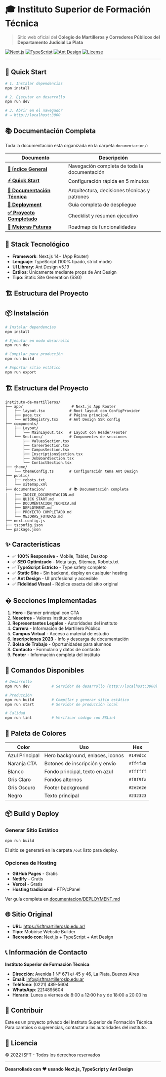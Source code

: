 # 🎓 Instituto Superior de Formación Técnica

> Sitio web oficial del **Colegio de Martilleros y Corredores Públicos del Departamento Judicial La Plata**

[![Next.js](https://img.shields.io/badge/Next.js-14.2-black?logo=next.js)](https://nextjs.org/)
[![TypeScript](https://img.shields.io/badge/TypeScript-5.5-blue?logo=typescript)](https://www.typescriptlang.org/)
[![Ant Design](https://img.shields.io/badge/Ant%20Design-5.19-1890ff?logo=ant-design)](https://ant.design/)
[![License](https://img.shields.io/badge/License-Proprietary-red)](LICENSE)

---

## 🚀 Quick Start

```bash
# 1. Instalar dependencias
npm install

# 2. Ejecutar en desarrollo
npm run dev

# 3. Abrir en el navegador
# → http://localhost:3000
```

## 📚 Documentación Completa

Toda la documentación está organizada en la carpeta `documentacion/`:

| Documento                                                                | Descripción                                  |
| ------------------------------------------------------------------------ | -------------------------------------------- |
| **[📑 Índice General](./documentacion/INDICE_DOCUMENTACION.md)**         | Navegación completa de toda la documentación |
| **[⚡ Quick Start](./documentacion/QUICK_START.md)**                     | Configuración rápida en 5 minutos            |
| **[🔧 Documentación Técnica](./documentacion/DOCUMENTACION_TECNICA.md)** | Arquitectura, decisiones técnicas y patrones |
| **[🚀 Deployment](./documentacion/DEPLOYMENT.md)**                       | Guía completa de despliegue                  |
| **[✅ Proyecto Completado](./documentacion/PROYECTO_COMPLETADO.md)**     | Checklist y resumen ejecutivo                |
| **[🎯 Mejoras Futuras](./documentacion/MEJORAS_FUTURAS.md)**             | Roadmap de funcionalidades                   |

## 🚀 Stack Tecnológico

- **Framework**: Next.js 14+ (App Router)
- **Lenguaje**: TypeScript (100% tipado, strict mode)
- **UI Library**: Ant Design v5.19
- **Estilos**: Únicamente mediante props de Ant Design
- **Tipo**: Static Site Generation (SSG)

## 🏗️ Estructura del Proyecto

## 📦 Instalación

```bash
# Instalar dependencias
npm install

# Ejecutar en modo desarrollo
npm run dev

# Compilar para producción
npm run build

# Exportar sitio estático
npm run export
```

## 🏗️ Estructura del Proyecto

```
instituto-de-martilleros/
├── app/                      # Next.js App Router
│   ├── layout.tsx           # Root layout con ConfigProvider
│   ├── page.tsx             # Página principal
│   └── AntdRegistry.tsx     # Ant Design SSR config
├── components/
│   ├── Layout/
│   │   └── MainLayout.tsx   # Layout con Header/Footer
│   └── Sections/            # Componentes de secciones
│       ├── ValuesSection.tsx
│       ├── CareerSection.tsx
│       ├── CampusSection.tsx
│       ├── InscriptionsSection.tsx
│       ├── JobBoardSection.tsx
│       └── ContactSection.tsx
├── theme/
│   └── themeConfig.ts       # Configuración tema Ant Design
├── public/
│   ├── robots.txt
│   └── sitemap.xml
├── documentacion/           # 📚 Documentación completa
│   ├── INDICE_DOCUMENTACION.md
│   ├── QUICK_START.md
│   ├── DOCUMENTACION_TECNICA.md
│   ├── DEPLOYMENT.md
│   ├── PROYECTO_COMPLETADO.md
│   └── MEJORAS_FUTURAS.md
├── next.config.js
├── tsconfig.json
└── package.json
```

## ✨ Características

- ✅ **100% Responsive** - Mobile, Tablet, Desktop
- ✅ **SEO Optimizado** - Meta tags, Sitemap, Robots.txt
- ✅ **TypeScript Estricto** - Type safety completo
- ✅ **Static Site** - Sin backend, deploy en cualquier hosting
- ✅ **Ant Design** - UI profesional y accesible
- ✅ **Fidelidad Visual** - Réplica exacta del sitio original

## � Secciones Implementadas

1. **Hero** - Banner principal con CTA
2. **Nosotros** - Valores institucionales
3. **Representantes Legales** - Autoridades del instituto
4. **Carrera** - Información de Martillero Público
5. **Campus Virtual** - Acceso a material de estudio
6. **Inscripciones 2023** - Info y descarga de documentación
7. **Bolsa de Trabajo** - Oportunidades para alumnos
8. **Contacto** - Formulario y datos de contacto
9. **Footer** - Información completa del instituto

## 🔧 Comandos Disponibles

```bash
# Desarrollo
npm run dev          # Servidor de desarrollo (http://localhost:3000)

# Producción
npm run build        # Compilar y generar sitio estático
npm run start        # Servidor de producción local

# Calidad
npm run lint         # Verificar código con ESLint
```

## 🎨 Paleta de Colores

| Color          | Uso                              | Hex       |
| -------------- | -------------------------------- | --------- |
| Azul Principal | Hero background, enlaces, iconos | `#149dcc` |
| Naranja CTA    | Botones de inscripción y envío   | `#ff4f38` |
| Blanco         | Fondo principal, texto en azul   | `#ffffff` |
| Gris Claro     | Fondos alternos                  | `#f8f9fa` |
| Gris Oscuro    | Footer background                | `#2e2e2e` |
| Negro          | Texto principal                  | `#232323` |

## 📦 Build y Deploy

### Generar Sitio Estático

```bash
npm run build
```

El sitio se generará en la carpeta `/out` listo para deploy.

### Opciones de Hosting

- **GitHub Pages** - Gratis
- **Netlify** - Gratis
- **Vercel** - Gratis
- **Hosting tradicional** - FTP/cPanel

Ver guía completa en [documentacion/DEPLOYMENT.md](./documentacion/DEPLOYMENT.md)

## 🌐 Sitio Original

- **URL**: https://isftmartilleroslp.edu.ar/
- **Tipo**: Mobirise Website Builder
- **Recreado con**: Next.js + TypeScript + Ant Design

## 📞 Información de Contacto

**Instituto Superior de Formación Técnica**

- **Dirección**: Avenida 1 N° 671 e/ 45 y 46, La Plata, Buenos Aires
- **Email**: info@isftmartilleroslp.edu.ar
- **Teléfono**: (0221) 489-5604
- **WhatsApp**: 2214895604
- **Horario**: Lunes a viernes de 8:00 a 12:00 hs y de 18:00 a 20:00 hs

## 🤝 Contribuir

Este es un proyecto privado del Instituto Superior de Formación Técnica. Para cambios o sugerencias, contactar a las autoridades del instituto.

## 📄 Licencia

© 2022 ISFT - Todos los derechos reservados

---

**Desarrollado con** ❤️ **usando Next.js, TypeScript y Ant Design**

